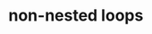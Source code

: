 # non-nested loops

<figure><img src="../../../.gitbook/assets/Screenshot 2024-01-26 at 10.45.16 AM.png" alt=""><figcaption></figcaption></figure>

<figure><img src="../../../.gitbook/assets/Screenshot 2024-01-26 at 10.45.39 AM.png" alt=""><figcaption></figcaption></figure>
